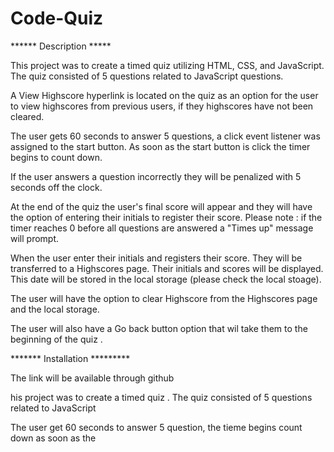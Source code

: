 # Code-Quiz

******  Description  *****


This project was to create a timed quiz utilizing HTML, CSS, and JavaScript. The quiz consisted of 5 questions related to JavaScript questions. 

A View Highscore hyperlink is located on the quiz as an option for the user to view highscores from previous users, if they highscores have not been cleared. 

The user gets 60 seconds to answer 5 questions, a click event listener was assigned to the start button. As soon as the start button is click the timer begins to count down. 

If the user answers a question incorrectly they will be penalized with 5 seconds off the clock. 

At the end of the quiz the user's final score will appear and they will have the option of entering their initials to register their score.  Please note : if the timer reaches 0 before all questions are answered a "Times up" message will prompt.  

When the user enter their initials and registers their score. They will be transferred to a Highscores page. Their initials and scores will be displayed. This date will be stored in the local storage (please check the local stoage).

The user will have the option to clear Highscore from the Highscores page and the local storage. 

The user will also have a Go back button option that wil take them to the beginning of the quiz .






******* Installation *********




The link will be available through github

his project was to create a timed quiz . The quiz consisted of 5 questions related to JavaScript

The user get 60 seconds to answer 5 question, the tieme begins count down  as soon as the 
